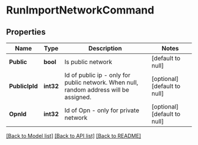 # RunImportNetworkCommand

## Properties
Name | Type | Description | Notes
------------ | ------------- | ------------- | -------------
**Public** | **bool** | Is public network | [default to null]
**PublicIpId** | **int32** | Id of public ip - only for public network. When null, random address will be assigned. | [optional] [default to null]
**OpnId** | **int32** | Id of Opn - only for private network | [optional] [default to null]

[[Back to Model list]](../README.md#documentation-for-models) [[Back to API list]](../README.md#documentation-for-api-endpoints) [[Back to README]](../README.md)


